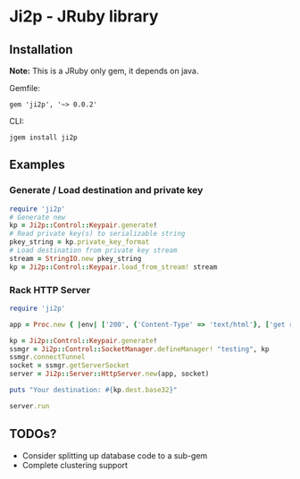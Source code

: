 # Ji2p - JRuby library

## Installation

**Note:** This is a JRuby only gem, it depends on java.

Gemfile:
```
gem 'ji2p', '~> 0.0.2'
```

CLI:
```
jgem install ji2p
```

## Examples

### Generate / Load destination and private key

```ruby
require 'ji2p'
# Generate new
kp = Ji2p::Control::Keypair.generate!
# Read private key(s) to serializable string
pkey_string = kp.private_key_format
# Load destination from private key stream
stream = StringIO.new pkey_string
kp = Ji2p::Control::Keypair.load_from_stream! stream

```

### Rack HTTP Server

```ruby
require 'ji2p'

app = Proc.new { |env| ['200', {'Content-Type' => 'text/html'}, ['get rack\'d']] }

kp = Ji2p::Control::Keypair.generate!
ssmgr = Ji2p::Control::SocketManager.defineManager! "testing", kp
ssmgr.connectTunnel
socket = ssmgr.getServerSocket
server = Ji2p::Server::HttpServer.new(app, socket)

puts "Your destination: #{kp.dest.base32}"

server.run
```

## TODOs?

* Consider splitting up database code to a sub-gem
* Complete clustering support

